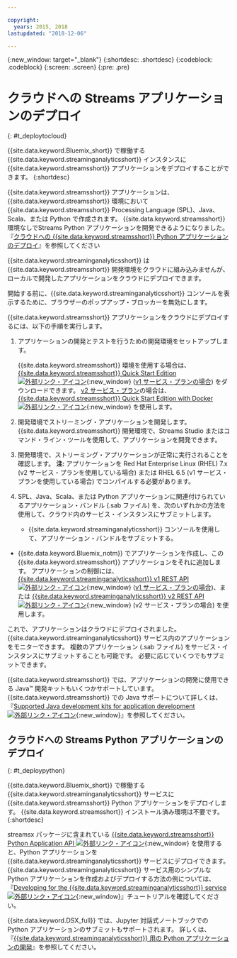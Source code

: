 ```yaml
---

copyright:
  years: 2015, 2018
lastupdated: "2018-12-06"

---
```


<!-- Attribute definitions -->
{:new_window: target="_blank"}
{:shortdesc: .shortdesc}
{:codeblock: .codeblock}
{:screen: .screen}
{:pre: .pre}

# クラウドへの Streams アプリケーションのデプロイ
{: #t_deploytocloud}

{{site.data.keyword.Bluemix_short}} で稼働する {{site.data.keyword.streaminganalyticsshort}} インスタンスに {{site.data.keyword.streamsshort}} アプリケーションをデプロイすることができます。
{:shortdesc}

{{site.data.keyword.streamsshort}} アプリケーションは、{{site.data.keyword.streamsshort}} 環境において {{site.data.keyword.streamsshort}} Processing Language (SPL)、Java、Scala、または Python で作成されます。 {{site.data.keyword.streamsshort}} 環境なしでStreams Python アプリケーションを開発できるようになりました。 『[クラウドへの {{site.data.keyword.streamsshort}} Python アプリケーションのデプロイ](/docs/services/StreamingAnalytics/t_deploytocloud.html#t_deploypython)』を参照してください


{{site.data.keyword.streaminganalyticsshort}} は {{site.data.keyword.streamsshort}} 開発環境をクラウドに組み込みませんが、ローカルで開発したアプリケーションをクラウドにデプロイできます。

開始する前に、{{site.data.keyword.streaminganalyticsshort}} コンソールを表示するために、ブラウザーのポップアップ・ブロッカーを無効にします。

{{site.data.keyword.streamsshort}} アプリケーションをクラウドにデプロイするには、以下の手順を実行します。

1. アプリケーションの開発とテストを行うための開発環境をセットアップします。

	{{site.data.keyword.streamsshort}} 環境を使用する場合は、[{{site.data.keyword.streamsshort}} Quick Start Edition ![外部リンク・アイコン](../../icons/launch-glyph.svg "外部リンク・アイコン")](http://ibmstreams.github.io/streamsx.documentation/docs/4.3/qse-intro/){:new_window} ([v1 サービス・プランの場合](/docs/services/StreamingAnalytics/service_plans.html)) をダウンロードできます。 [v2 サービス・プラン](/docs/services/StreamingAnalytics/service_plans.html)の場合は、[{{site.data.keyword.streamsshort}} Quick Start Edition with Docker ![外部リンク・アイコン](../../icons/launch-glyph.svg "外部リンク・アイコン")](https://www.ibm.com/marketing/iwm/iwm/web/preLogin.do?source=swg-ibmistvi){:new_window} を使用します。

2. 開発環境でストリーミング・アプリケーションを開発します。 {{site.data.keyword.streamsshort}} 開発環境で、Streams Studio またはコマンド・ライン・ツールを使用して、アプリケーションを開発できます。

3. 開発環境で、ストリーミング・アプリケーションが正常に実行されることを確認します。
**注:** アプリケーションを Red Hat Enterprise Linux (RHEL) 7.x (v2 サービス・プランを使用している場合) または RHEL 6.5 (v1 サービス・プランを使用している場合) でコンパイルする必要があります。

4. SPL、Java、Scala、または Python アプリケーションに関連付けられているアプリケーション・バンドル (.sab ファイル) を、次のいずれかの方法を使用して、クラウド内のサービス・インスタンスにサブミットします。
	* {{site.data.keyword.streaminganalyticsshort}} コンソールを使用して、アプリケーション・バンドルをサブミットする。

  * {{site.data.keyword.Bluemix_notm}} でアプリケーションを作成し、この {{site.data.keyword.streamsshort}} アプリケーションをそれに追加します。 アプリケーションの制御には、[{{site.data.keyword.streaminganalyticsshort}} v1 REST API ![外部リンク・アイコン](../../icons/launch-glyph.svg "外部リンク・アイコン")](https://{DomainName}/apidocs/streaming-analytics-v1){:new_window} ([v1 サービス・プランの場合](/docs/services/StreamingAnalytics/service_plans.html))、または [{{site.data.keyword.streaminganalyticsshort}} v2 REST API ![外部リンク・アイコン](../../icons/launch-glyph.svg "外部リンク・アイコン")](https://{DomainName}/apidocs/streaming-analytics-v2){:new_window} (v2 サービス・プランの場合) を使用します。

これで、アプリケーションはクラウドにデプロイされました。 {{site.data.keyword.streaminganalyticsshort}} サービス内のアプリケーションをモニターできます。 複数のアプリケーション (.sab ファイル) をサービス・インスタンスにサブミットすることも可能です。 必要に応じていくつでもサブミットできます。

{{site.data.keyword.streamsshort}} では、アプリケーションの開発に使用できる Java™ 開発キットもいくつかサポートしています。 {{site.data.keyword.streamsshort}} での Java サポートについて詳しくは、『[Supported Java development kits for application development![外部リンク・アイコン](../../icons/launch-glyph.svg "外部リンク・アイコン")](https://www.ibm.com/support/knowledgecenter/en/SSCRJU_4.3.0/com.ibm.streams.install.doc/doc/ibminfospherestreams-install-prerequisites-java-supported-sdks.html){:new_window}』を参照してください。

## クラウドへの Streams Python アプリケーションのデプロイ
{: #t_deploypython}

{{site.data.keyword.Bluemix_short}} で稼働する {{site.data.keyword.streaminganalyticsshort}} サービスに {{site.data.keyword.streamsshort}} Python アプリケーションをデプロイします。 {{site.data.keyword.streamsshort}} インストール済み環境は不要です。
{:shortdesc}

streamsx パッケージに含まれている [{{site.data.keyword.streamsshort}} Python Application API ![外部リンク・アイコン](../../icons/launch-glyph.svg "外部リンク・アイコン")](http://ibmstreams.github.io/streamsx.documentation/docs/python/python-appapi-devguide/#50-api-features){:new_window} を使用すると、Python アプリケーションを {{site.data.keyword.streaminganalyticsshort}} サービスにデプロイできます。 {{site.data.keyword.streaminganalyticsshort}} サービス用のシンプルな Python アプリケーションを作成およびデプロイする方法の例については、『[Developing for the {{site.data.keyword.streaminganalyticsshort}} service ![外部リンク・アイコン](../../icons/launch-glyph.svg "外部リンク・アイコン")](http://ibmstreams.github.io/streamsx.documentation/docs/python/1.6/python-appapi-devguide-2a/index.html){:new_window}』チュートリアルを確認してください。

{{site.data.keyword.DSX_full}} では、Jupyter 対話式ノートブックでの Python アプリケーションのサブミットもサポートされます。 詳しくは、『[{{site.data.keyword.streaminganalyticsshort}} 用の Python アプリケーションの開発](/docs/services/StreamingAnalytics/t_develop_apps_python.html)』を参照してください。
